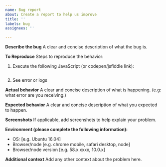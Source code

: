 ```yaml
---
name: Bug report
about: Create a report to help us improve
title: ''
labels: bug
assignees: ''

---
```


**Describe the bug**
A clear and concise description of what the bug is.

**To Reproduce**
Steps to reproduce the behavior:
1. Execute the following JavaScript (or codepen/jsfiddle link):
```javascript

```

2. See error or logs

**Actual behavior**
A clear and concise description of what is happening. (e.g: what error are you receiving.)

**Expected behavior**
A clear and concise description of what you expected to happen.

**Screenshots**
If applicable, add screenshots to help explain your problem.

**Environment (please complete the following information):**
 - OS: [e.g. Ubuntu 16.04]
 - Browser/node [e.g. chrome mobile, safari desktop, node]
 - Browser/node version [e.g. 58.x.xxxx, 10.0.x]

**Additional context**
Add any other context about the problem here.
